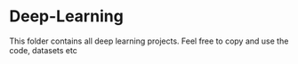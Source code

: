 # Deep-Learning
This folder contains all deep learning projects.
Feel free to copy and use the code, datasets etc 
